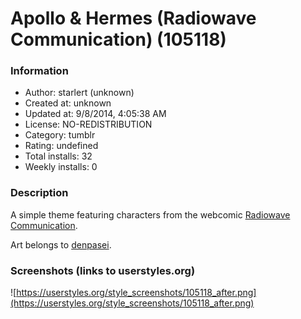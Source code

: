 # Apollo & Hermes (Radiowave Communication) (105118)

### Information
- Author: starlert (unknown)
- Created at: unknown
- Updated at: 9/8/2014, 4:05:38 AM
- License: NO-REDISTRIBUTION
- Category: tumblr
- Rating: undefined
- Total installs: 32
- Weekly installs: 0


### Description
A simple theme featuring characters from the webcomic <a href="http://radiowavecommunication.com/">Radiowave Communication</a>.

Art belongs to <a href="http://denpasei.tumblr.com">denpasei</a>.


### Screenshots (links to userstyles.org)
![https://userstyles.org/style_screenshots/105118_after.png](https://userstyles.org/style_screenshots/105118_after.png)


